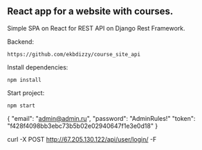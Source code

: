 ## React app for a website with courses.

Simple SPA on React for REST API on Django Rest Framework.

Backend:
~~~
https://github.com/ekbdizzy/course_site_api
~~~

Install dependencies:
~~~
npm install
~~~

Start project:
~~~
npm start
~~~


{
"email": "admin@admin.ru",
"password": "AdminRules!"
  "token": "f428f4098bb3ebc73b5b02e02940647f1e3e0d18"
}

curl -X POST http://67.205.130.122/api/user/login/ -F